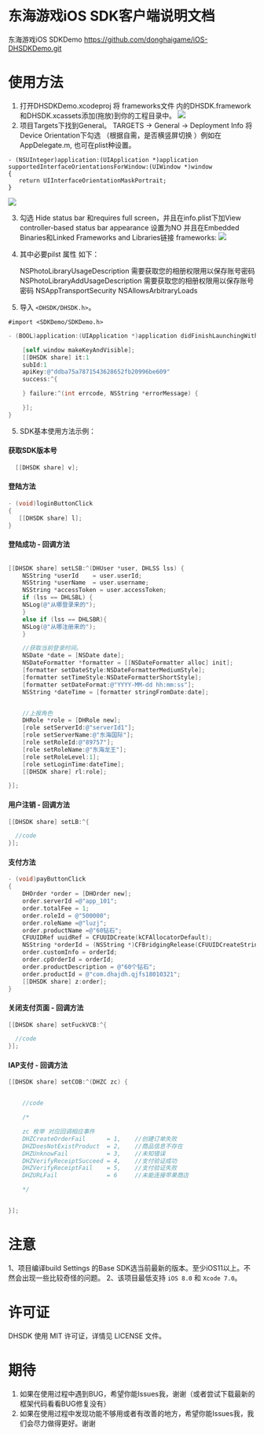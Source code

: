# 东海游戏iOS SDK客户端说明文档
东海游戏iOS SDKDemo  https://github.com/donghaigame/iOS-DHSDKDemo.git



使用方法
==============

1. 打开DHSDKDemo.xcodeproj  将 frameworks文件 内的DHSDK.framework和DHSDK.xcassets添加(拖放)到你的工程目录中。
<img src="https://github.com/donghaigame/iOS-DHSDKDem/blob/master/Snapshots/FrameworkMaster.png"><br/>
2. 项目Targets下找到General。
TARGETS -> General -> Deployment Info 将  Device Orientation下勾选 （根据自需，是否横竖屏切换 ）例如在AppDelegate.m, 也可在plist种设置。
```
- (NSUInteger)application:(UIApplication *)application supportedInterfaceOrientationsForWindow:(UIWindow *)window
{
   return UIInterfaceOrientationMaskPortrait;
}
```
<img src="https://github.com/donghaigame/iOS-DHSDKDem/blob/master/Snapshots/FrameworkSeleted.png"><br/>

3. 勾选 Hide status bar 和requires full screen，并且在info.plist下加View controller-based status bar appearance 设置为NO
并且在Embedded Binaries和Linked Frameworks and Libraries链接 frameworks:
<img src="https://github.com/donghaigame/iOS-DHSDKDem/blob/master/Snapshots/FrameworkAddSouse.png"><br/>

4. 其中必要pilst 属性 如下：

    <key>NSPhotoLibraryUsageDescription</key>
    <string>需要获取您的相册权限用以保存账号密码</string>
    <key>NSPhotoLibraryAddUsageDescription</key>
    <string>需要获取您的相册权限用以保存账号密码</string>
    <key>NSAppTransportSecurity</key>
    <dict>
    <key>NSAllowsArbitraryLoads</key>
    <true/>
    </dict>

4. 导入 `<DHSDK/DHSDK.h>`。
```
#import <SDKDemo/SDKDemo.h>
```

```objective-c
- (BOOL)application:(UIApplication *)application didFinishLaunchingWithOptions:(NSDictionary *)launchOptions {

    [self.window makeKeyAndVisible];
    [[DHSDK share] it:1
    subId:1
    apiKey:@"ddba75a7871543628652fb20996be609"
    success:^{

    } failure:^(int errcode, NSString *errorMessage) {

    }];
}
```

5. SDK基本使用方法示例：

#### 获取SDK版本号

```objective-c
  [[DHSDK share] v];
```

#### 登陆方法

```objective-c
- (void)loginButtonClick
{
   [[DHSDK share] l];
}
```

#### 登陆成功 - 回调方法

```objective-c

[[DHSDK share] setLSB:^(DHUser *user, DHLSS lss) {
    NSString *userId    = user.userId;
    NSString *userName  = user.username;
    NSString *accessToken = user.accessToken;
    if (lss == DHLSBL) {
    NSLog(@"从哪登录来的");
    }
    else if (lss == DHLSBR){
    NSLog(@"从哪注册来的");
    }

    //获取当前登录时间。
    NSDate *date = [NSDate date];
    NSDateFormatter *formatter = [[NSDateFormatter alloc] init];
    [formatter setDateStyle:NSDateFormatterMediumStyle];
    [formatter setTimeStyle:NSDateFormatterShortStyle];
    [formatter setDateFormat:@"YYYY-MM-dd hh:mm:ss"];
    NSString *dateTime = [formatter stringFromDate:date];


    //上报角色
    DHRole *role = [DHRole new];
    [role setServerId:@"serverId1"];
    [role setServerName:@"东海国际"];
    [role setRoleId:@"89757"];
    [role setRoleName:@"东海龙王"];
    [role setRoleLevel:1];
    [role setLoginTime:dateTime];
    [[DHSDK share] rl:role];

}];

```

#### 用户注销 - 回调方法

```objective-c
[[DHSDK share] setLB:^{

  //code
}];
```

#### 支付方法 

```objective-c
- (void)payButtonClick
{
    DHOrder *order = [DHOrder new];
    order.serverId =@"app_101";
    order.totalFee = 1;
    order.roleId = @"500000";
    order.roleName =@"luzj";
    order.productName =@"60钻石";
    CFUUIDRef uuidRef = CFUUIDCreate(kCFAllocatorDefault);
    NSString *orderId = (NSString *)CFBridgingRelease(CFUUIDCreateString(kCFAllocatorDefault, uuidRef));
    order.customInfo = orderId;
    order.cpOrderId = orderId;
    order.productDescription = @"60个钻石";
    order.productId = @"com.dhajdh.qjfs18010321";
    [[DHSDK share] z:order];
}
```

####  关闭支付页面 - 回调方法

```objective-c
[[DHSDK share] setFuckVCB:^{

  //code
}];
```

#### IAP支付 - 回调方法
```objective-c
[[DHSDK share] setCOB:^(DHZC zc) {


    //code

    /*

    zc 枚举 对应回调相应事件
    DHZCreateOrderFail      = 1,    //创建订单失败
    DHZDoesNotExistProduct  = 2,    //商品信息不存在
    DHZUnknowFail           = 3,    //未知错误
    DHZVerifyReceiptSucceed = 4,    //支付验证成功
    DHZVerifyReceiptFail    = 5,    //支付验证失败
    DHZURLFail              = 6     //未能连接苹果商店 

    */


}];
```

注意
==============
1、项目编译build Settings 的Base SDK选当前最新的版本。至少iOS11以上。不然会出现一些比较奇怪的问题。
2、该项目最低支持 `iOS 8.0` 和 `Xcode 7.0`。


许可证
==============
DHSDK 使用 MIT 许可证，详情见 LICENSE 文件。


期待
==============
<ol>
<li>如果在使用过程中遇到BUG，希望你能Issues我，谢谢（或者尝试下载最新的框架代码看看BUG修复没有）
</li>
<li>如果在使用过程中发现功能不够用或者有改善的地方，希望你能Issues我，我们会尽力做得更好。谢谢
</li>
</ol>






